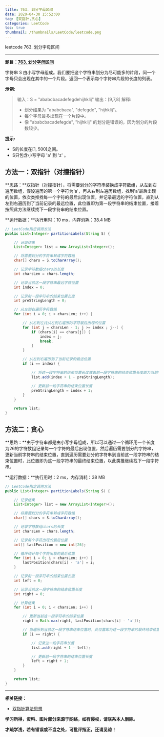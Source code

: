 ```yaml
---
title: 763. 划分字母区间
date: 2020-04-30 15:52:00
tag: [双指针,贪心]
categories: LeetCode
toc: true
thumbnail: /thumbnails/LeetCode/leetcode.png
---
```


leetcode 763. 划分字母区间

<!--more-->

---

**题目：[763. 划分字母区间](https://leetcode-cn.com/problems/partition-labels/)**

字符串 S 由小写字母组成。我们要把这个字符串划分为尽可能多的片段，同一个字母只会出现在其中的一个片段。返回一个表示每个字符串片段的长度的列表。

**示例:**

> 输入：S = "ababcbacadefegdehijhklij"
> 输出：[9,7,8]
> 解释: 
> * 划分结果为 "ababcbaca", "defegde", "hijhklij"。
> * 每个字母最多出现在一个片段中。
> * 像 "ababcbacadefegde", "hijhklij" 的划分是错误的，因为划分的片段数较少。

**提示:**

* S的长度在[1, 500]之间。
* S只包含小写字母 'a' 到 'z' 。

## 方法一：双指针（对撞指针）

**思路：**双指针（对撞指针），将需要划分的字符串装换成字符数组，从左到右遍历数组，假设遍历的第一个字符为'a'，再从右到左遍历数组，找到'a'最后出现的位置，依次类推找每一个字符的最后出现位置，并记录最远的字符位置，直到从左到右遍历到了当前记录的最远位置，此位置即为第一段字符串的结束位置，接着按照此方法继续找下一段字符串的结束位置。

**运行数据：**执行用时：10 ms，内存消耗：38.4 MB

```java
// LeetCode指定调用方法
public List<Integer> partitionLabels(String S) {

    // 记录结果
    List<Integer> list = new ArrayList<Integer>();

    // 将需要划分的字符串转成字符数组
    char[] chars = S.toCharArray();

    // 记录字符数组chars的长度
    int charsLen = chars.length;

    // 记录当前这一段字符串最远字符位置
    int index = 0;

    // 记录前一段字符串的结束位置长度
    int preStringLength = 0;

    // 从左到右遍历字符数组
    for (int i = 0; i < charsLen; i++) {

        // 从右到左找从左到右遍历的字符最后出现的位置
        for (int j = charsLen - 1; j >= index ; j--) {
            if (chars[i] == chars[j]) {
                index = j;
                break;
            }
        }

        // 从左到右遍历到了当前记录的最远位置
        if (i == index) {

            // 将这一段字符串的结束位置长度减去前一段字符串的结束位置长度即为当前字符串的长度
            list.add(index + 1 - preStringLength);

            // 更新前一段字符串的结束位置长度
            preStringLength = index + 1;
        }
    }

    return list;
}
```

## 方法二：贪心

**思路：**由于字符串都是由小写字母组成，所以可以通过一个循环用一个长度为26的字符数组记录每一个字符的最后出现位置，然后遍历需要划分的字符串，更新当前字符串的结束位置，直到遍历需要划分的字符串到当前这一段字符串的结束位置时，此位置即为这一段字符串的最终结束位置，以此类推继续找下一段字符串。

**运行数据：**执行用时：2 ms，内存消耗：38 MB

```java
// LeetCode指定调用方法
public List<Integer> partitionLabels(String S) {

    // 记录结果
    List<Integer> list = new ArrayList<Integer>();

    // 将需要划分的字符串转成字符数组
    char[] chars = S.toCharArray();

    // 记录字符数组chars的长度
    int charsLen = chars.length;

    // 记录每个字符出现的最后位置
    int[] lastPosition = new int[26];

    // 循环统计每个字符出现的最后位置
    for (int i = 0; i < charsLen; i++) {
        lastPosition[chars[i] - 'a'] = i;
    }

    // 记录前一段字符串的结束位置长度
    int left = 0;

    // 记录当前这一段字符串的结束位置长度
    int right = 0;

    // 计算结果
    for (int i = 0; i < charsLen; i++) {

        // 更新当前这一段字符串的结束位置
        right = Math.max(right, lastPosition[chars[i] - 'a']);

        // 当遍历到当前这一段字符串结束位置时，此位置即为这一段字符串的最终结束位置
        if (i == right) {

            // 记录这一段字符串长度
            list.add(right + 1 - left);

            // 更新前一段字符串的结束位置长度
            left = right + 1;
        }
    }

    return list;
}
```

---

**相关链接：**

- [双指针算法思想](/2020/03/14/双指针/)

**学习所得，资料、图片部分来源于网络，如有侵权，请联系本人删除。**

**才疏学浅，若有错误或不当之处，可批评指正，还请见谅！**